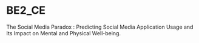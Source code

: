 # BE2_CE
The Social Media Paradox : Predicting Social Media Application Usage and Its Impact on Mental and Physical Well-being.
